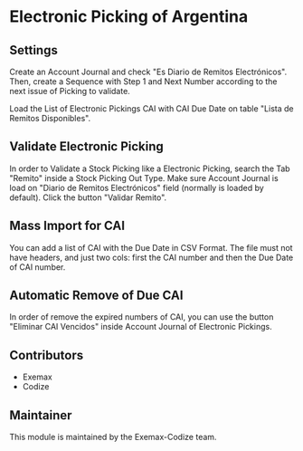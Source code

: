 # Electronic Picking of Argentina

## Settings

Create an Account Journal and check "Es Diario de Remitos Electrónicos". Then, create a Sequence with Step 1 and Next Number according to the next issue of Picking to validate.

Load the List of Electronic Pickings CAI with CAI Due Date on table "Lista de Remitos Disponibles".

## Validate Electronic Picking

In order to Validate a Stock Picking like a Electronic Picking, search the Tab "Remito" inside a Stock Picking Out Type. Make sure Account Journal is load on "Diario de Remitos Electrónicos" field (normally is loaded by default). Click the button "Validar Remito".

## Mass Import for CAI

You can add a list of CAI with the Due Date in CSV Format. The file must not have headers, and just two cols: first the CAI number and then the Due Date of CAI number.

## Automatic Remove of Due CAI

In order of remove the expired numbers of CAI, you can use the button "Eliminar CAI Vencidos" inside Account Journal of Electronic Pickings.

## Contributors

* Exemax
* Codize

## Maintainer

This module is maintained by the Exemax-Codize team.
